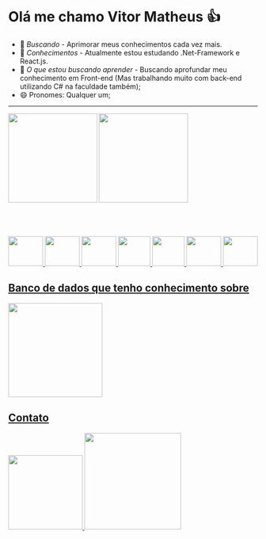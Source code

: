 #  Olá me chamo Vitor Matheus 👍

- 🔎 *Buscando* -  Aprimorar meus conhecimentos cada vez mais.
- 🌱 *Conhecimentos* - Atualmente estou estudando .Net-Framework e React.js.
- 🤔 *O que estou buscando aprender* - Buscando aprofundar meu conhecimento em Front-end (Mas trabalhando muito com back-end utilizando C# na faculdade também);
- 😄 Pronomes: Qualquer um;
----------------------------
<div>
  <a href="https://github.com/vitor-matheus1999"/>
  <img height="180em"  src="https://github-readme-stats.vercel.app/api?username=vitor-matheus1999&show_icons=true&rank_icon=github&theme=chartreuse-dark"/>
  <img height="180em"  align="left" src="https://github-readme-stats.vercel.app/api/top-langs/?username=vitor-matheus1999&layout=donut&theme=chartreuse-dark"/>
</div><br><br>

<div style=""display:inline_block><br><br>
  <img width="70" height="60" src="https://cdn.jsdelivr.net/gh/devicons/devicon/icons/csharp/csharp-original.svg" />
  <img width="70" height="60" src="https://cdn.jsdelivr.net/gh/devicons/devicon/icons/react/react-original-wordmark.svg" />
  <img width="70" height="60" src="https://cdn.jsdelivr.net/gh/devicons/devicon/icons/jquery/jquery-plain-wordmark.svg" />
  <img width="65" height="60" src="https://cdn.jsdelivr.net/gh/devicons/devicon/icons/bootstrap/bootstrap-original-wordmark.svg" />
  <img width="65" height="60" src="https://cdn.jsdelivr.net/gh/devicons/devicon/icons/javascript/javascript-original.svg" />
  <img width="70" height="60" src="https://cdn.jsdelivr.net/gh/devicons/devicon/icons/html5/html5-plain-wordmark.svg" />
  <img width="70" height="60" src="https://cdn.jsdelivr.net/gh/devicons/devicon/icons/css3/css3-plain-wordmark.svg" />   
</div>


## Banco de dados que tenho conhecimento sobre
<div>
  <img width="190" src="https://img.shields.io/badge/Microsoft%20SQL%20Server-CC2927?style=for-the-badge&logo=microsoft%20sql%20server&logoColor=white" />
</div>

## Contato

<div>
   <a href="mailto:vitormatheusob@gmail.com"><img width="150" src="https://img.shields.io/badge/Gmail-D14836?style=for-the-badge&logo=gmail&logoColor=white" /> <a/>
   <a href="https://www.linkedin.com/in/vitor-matheus-oliveira-borges-0339a020b/"> <img width="195" src="https://img.shields.io/badge/LinkedIn-0077B5?style=for-the-badge&logo=linkedin&logoColor=white" /> <a/>  
</div>

